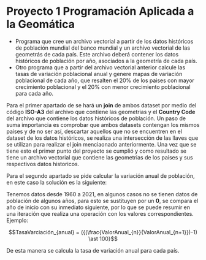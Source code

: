 # Proyecto 1 Programación Aplicada a la Geomática
- Programa que cree un archivo vectorial a partir de los datos históricos de población mundial del banco mundial y un archivo vectorial de las geometrás de cada país. Este archivo deberá contener los datos históricos de población por año, asociados a la geometría de cada país.
- Otro programa que a partir del archivo vectorial anterior calcule las tasas de variación poblacional anual y genere mapas de variación poblacional de cada año, que resalten el 20% de los paises con mayor crecimiento poblacional y el 20% con menor crecimiento poblacional para cada año.


Para el primer apartado de se hará un **join** de ambos dataset por medio del código **ISO-A3** del archivo que contiene las geometrias y el **Country Code** del archivo que contiene los datos históricos de población.
Un paso de suma importancia es comprobar que ambos datasets contengan los mismos paises y de no ser así, descartar aquellos que no se encuentren en el dataset de los datos históricos, se realiza una intersección de las llaves que se utilizan para realizar el join menciaonado anteriormente.
Una vez que se tiene esto el primer punto del proyecto se cumplió y como resultado se tiene un archivo vectorial que contiene las geometrias de los paises y sus respectivos datos historicos.

Para el segundo apartado se pide calcular la variación anual de población, en este caso la solución es la siguiente:

Tenemos datos desde 1960 a 2021, en algunos casos no se tienen datos de población de algunos años, para esto se sustituyen por un **0**, se compara el año de inicio con su inmediato siguiente, por lo que se puede resumir en una iteración que realiza una operación con los valores correspondientes. Ejemplo:

$$TasaVarciación_{anual} = ({(\frac{ValorAnual_{n}}{ValorAnual_{n+1}})-1) \ast 100}$$

De esta manera se calcula la tasa de variación anual para cada país.